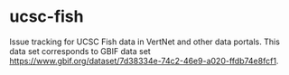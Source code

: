 # ucsc-fish
Issue tracking for UCSC Fish data in VertNet and other data portals. This data set corresponds to GBIF data set https://www.gbif.org/dataset/7d38334e-74c2-46e9-a020-ffdb74e8fcf1.
